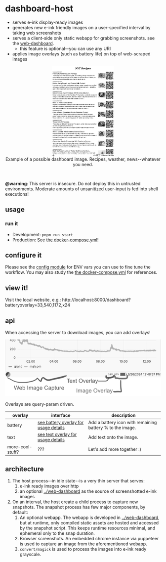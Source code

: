 # dashboard-host

- serves e-ink display-ready images
- generates new e-ink friendly images on a user-specified interval by taking web
  screenshots
- serves a client-side only static webapp for grabbing screenshots. see the
  [web-dashboard](../web-dashboard/).
  - this feature is optional--you can use any URI
- applies image overlays (such as battery life) on top of web-scraped images

<p align="center">
<img style="display:block" src="./img/dashboard.png" width=200 />
<caption>Example of a possible dashboard image. Recipes, weather, news--whatever you need.</capture>
</p>
<br/>

**@warning**: This server is insecure. Do not deploy this in untrusted
environments. Moderate amounts of unsanitized user-input is fed into shell
executions!

## usage

### run it

- Development: `pnpm run start`
- Production: See [the docker-compose.yml](../../docker-compose.yaml)!

## configure it

Please see the [config module](./src/lib/config.ts) for ENV vars you can use to
fine tune the workflow. You may also study the
[the docker-compose.yml](../../docker-compose.yaml) for references.

## view it!

Visit the local website, e.g.:
http://localhost:8000/dashboard?batteryoverlay=33,540,1172,x24

## api

When accessing the server to download images, you can add overlays!

![overlay features](./img/features.png)

Overlays are query-param driven.

| overlay          | interface                                                             | description                                               |
| ---------------- | --------------------------------------------------------------------- | --------------------------------------------------------- |
| battery          | [see battery overlay for usage details](.src/lib/overlays/battery.ts) | Add a battery icon with remaining battery % to the image. |
| text             | [see text overlay for usage details](./src/lib/overlays/text.ts)      | Add text onto the image.                                  |
| more-cool-stuff? | ???                                                                   | Let's add more together :)                                |

## architecture

1. The host process--in idle state--is a very thin server that serves:
   1. e-ink ready images over http
   2. an optional [../web-dashboard](../web-dashboard/) as the source of
      screenshotted e-ink images
2. On an interval, the host create a child process to capture new snapshots. The
   snapshot process has few major components, by default:
   1. An optional webapp. The webapp is developed in
      [../web-dashboard](../web-dashboard/), but at runtime, only compiled
      static assets are hosted and accessed by the snapshot script. This keeps
      runtime resources minimal, and ephemeral only to the snap duration.
   2. Browser screenshots. An embedded chrome instance via puppeteer is used to
      capture an image from the aforementioned webapp.
   3. `convert/magick` is used to process the images into e-ink ready grayscale.
